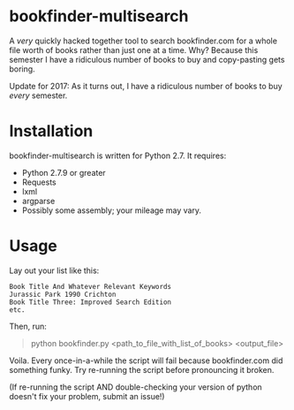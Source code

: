 # bookfinder-multisearch
A *very* quickly hacked together tool to search bookfinder.com for a whole file
worth of books rather than just one at a time. Why? Because this semester I have
a ridiculous number of books to buy and copy-pasting gets boring.

Update for 2017: As it turns out, I have a ridiculous number of books to buy
*every* semester.

# Installation
bookfinder-multisearch is written for Python 2.7. It requires:
* Python 2.7.9 or greater
* Requests
* lxml
* argparse
* Possibly some assembly; your mileage may vary.

# Usage
Lay out your list like this:
```
Book Title And Whatever Relevant Keywords
Jurassic Park 1990 Crichton
Book Title Three: Improved Search Edition
etc.
```

Then, run:

> python bookfinder.py <path_to_file_with_list_of_books> <output_file>

Voila. Every once-in-a-while the script will fail because bookfinder.com did
something funky. Try re-running the script before pronouncing it broken.

(If re-running the script AND double-checking your version of python doesn't
fix your problem, submit an issue!)
